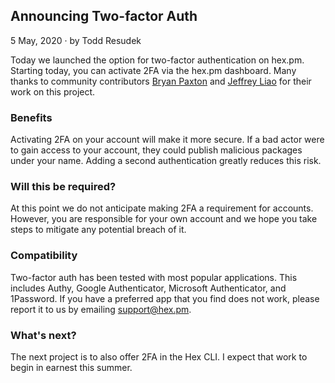 ## Announcing Two-factor Auth

<div class="subtitle"><time datetime="2020-05-05T00:00:00Z">5 May, 2020</time> · by Todd Resudek</div>

Today we launched the option for two-factor authentication on hex.pm. Starting today, you can activate 2FA via the hex.pm dashboard. Many thanks to community contributors [Bryan Paxton](https://twitter.com/starbelly9) and [Jeffrey Liao](https://github.com/jeffreyplusplus) for their work on this project.

### Benefits

Activating 2FA on your account will make it more secure. If a bad actor were to gain access to your account, they could publish malicious packages under your name. Adding a second authentication greatly reduces this risk.

### Will this be required?

At this point we do not anticipate making 2FA a requirement for accounts. However, you are responsible for your own account and we hope you take steps to mitigate any potential breach of it.

### Compatibility

Two-factor auth has been tested with most popular applications. This includes Authy, Google Authenticator, Microsoft Authenticator, and 1Password. If you have a preferred app that you find does not work, please report it to us by emailing [support@hex.pm](mailto:support@hex.pm).

### What's next?

The next project is to also offer 2FA in the Hex CLI. I expect that work to begin in earnest this summer.
